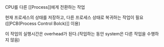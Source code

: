
CPU를 다른 [[Process]]에게 전환하는 작업

현재 프로세스의 상태를 저장하고, 다른 프로세스 상태로 복귀하는 작업이 필요([[PCB(Process Control Bolck)]] 이용)

이 작업의 실행시간은 overhead가 된다.(작업하는 동안 system은 다른 작업을 수행하지 않음)
